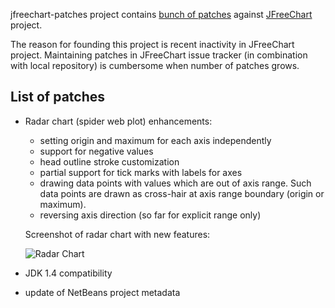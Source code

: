 jfreechart-patches project contains [bunch of patches](#patch_list) against [JFreeChart][] project.

  [JFreeChart]: http://www.jfree.org/jfreechart/ "JFreeChart"

The reason for founding this project is recent inactivity in JFreeChart project. Maintaining patches
in JFreeChart issue tracker (in combination with local repository) is cumbersome when number of
patches grows.


List of patches
---------------
* Radar chart (spider web plot) enhancements:
    * setting origin and maximum for each axis independently
    * support for negative values
    * head outline stroke customization
    * partial support for tick marks with labels for axes
    * drawing data points with values which are out of axis range. Such data points are drawn as cross-hair at
      axis range boundary (origin or maximum).
    * reversing axis direction (so far for explicit range only)

    Screenshot of radar chart with new features:

    ![Radar Chart](https://github.com/mkrauskopf/jfreechart-patches/raw/jfreechart-1.0.x/docs/images/radar-chart.png)
* JDK 1.4 compatibility
* update of NetBeans project metadata

